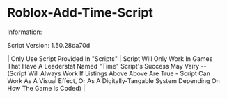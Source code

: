 # Roblox-Add-Time-Script

Information:

Script Version:
1.50.28da70d

| Only Use Script Provided In "Scripts"
| Script Will Only Work In Games That Have A Leaderstat Named "Time"
Script's Success May Vairy -- (Script Will Always Work If Listings Above Above Are True - Script Can Work As A Visual Effect, Or As A Digitally-Tangable System Depending On How The Game Is Coded) |
